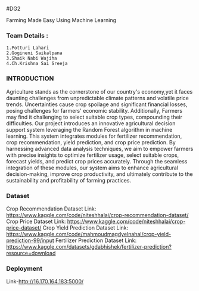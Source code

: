 #DG2

Farming Made Easy Using Machine Learning

### Team Details :
    1.Potturi Lahari
    2.Gogineni Saikalpana
    3.Shaik Nabi Wajiha
    4.Ch.Krishna Sai Sreeja
### INTRODUCTION
Agriculture stands as the cornerstone of our country's economy,yet it faces daunting challenges from unpredictable climate patterns and volatile price trends. Uncertainties cause crop spoilage and
significant financial losses, posing challenges for farmers' economic stability. Additionally, Farmers may find it challenging to select suitable crop types, compounding their difficulties.
Our project introduces an innovative agricultural decision support system leveraging the Random Forest algorithm in machine learning. This system integrates modules for fertilizer recommendation, 
crop recommendation, yield prediction, and crop price prediction. By harnessing advanced data analysis techniques, we aim to empower farmers with precise insights to optimize fertilizer usage, 
select suitable crops, forecast yields, and predict crop prices accurately. Through the seamless integration of these modules, our system aims to enhance agricultural decision-making, improve crop productivity, 
and ultimately contribute to the sustainability and profitability of farming practices.
### Dataset
 
 Crop Recommendation Dataset Link: https://www.kaggle.com/code/niteshhalai/crop-recommendation-dataset/
 Crop Price Dataset Link: https://www.kaggle.com/code/niteshhalai/crop-price-dataset/ 
 Crop Yield Prediction Dataset Link: https://www.kaggle.com/code/mahmoudmagdyelnahal/crop-yield-prediction-99/input
 Fertilizer Prediction Dataset Link: https://www.kaggle.com/datasets/gdabhishek/fertilizer-prediction?resource=download
### Deployment
Link-http://16.170.164.183:5000/




